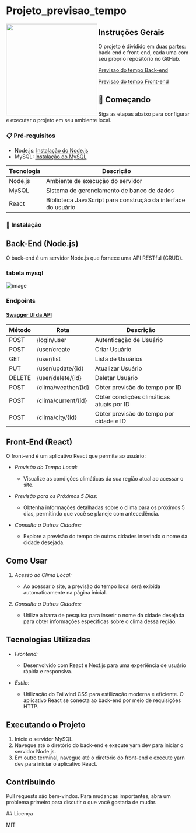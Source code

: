# Projeto_previsao_tempo

<div align="center">
  <img align="left" height="250" src="https://github.com/saniodev/SanioDev/assets/93998809/012c92a5-7758-4d9c-b1af-c7bbfff6faf7"/>
</div>




 ## Instruções Gerais

O projeto é dividido em duas partes: back-end e front-end, cada uma com seu próprio repositório no GitHub.

 [Previsao do tempo Back-end](https://github.com/saniodev/previsao_tempo_api)

 [Previsao do tempo Front-end](https://github.com/saniodev/previsao_tempo)

## 🚀 Começando

Siga as etapas abaixo para configurar e executar o projeto em seu ambiente local.

### 📋 Pré-requisitos

- Node.js: [Instalação do Node.js](https://nodejs.org/)
- MySQL: [Instalação do MySQL](https://dev.mysql.com/doc/mysql-installation-excerpt/en/)

| Tecnologia | Descrição |
| --- | --- |
| Node.js | Ambiente de execução do servidor |
| MySQL | Sistema de gerenciamento de banco de dados |
| React | Biblioteca JavaScript para construção da interface do usuário |

### 🔧 Instalação

## Back-End (Node.js)

O back-end é um servidor Node.js que fornece uma API RESTful (CRUD).
### tabela mysql  
![image](https://github.com/saniodev/Projeto_previsao_tempo/assets/93998809/d4f58370-b2f6-46e5-a7ef-dbeb78b29b03)

### Endpoints
#### [Swagger UI da API](http://localhost:3000/swagger)

| Método | Rota                        | Descrição                              |
|--------|-----------------------------|----------------------------------------|
| POST   | /login/user                 | Autenticação de Usuário                |
| POST   | /user/create                | Criar Usuário                          |
| GET    | /user/list                  | Lista de Usuários                      |
| PUT    | /user/update/{id}           | Atualizar Usuário                     |
| DELETE | /user/delete/{id}           | Deletar Usuário                       |
| POST   | /clima/weather/{id}         | Obter previsão do tempo por ID         |
| POST   | /clima/current/{id}         | Obter condições climáticas atuais por ID |
| POST   | /clima/city/{id}            | Obter previsão do tempo por cidade e ID |


## Front-End (React)

O front-end é um aplicativo React que permite ao usuário:

- *Previsão do Tempo Local:*
  - Visualize as condições climáticas da sua região atual ao acessar o site.

- *Previsão para os Próximos 5 Dias:*
  - Obtenha informações detalhadas sobre o clima para os próximos 5 dias, permitindo que você se planeje com antecedência.

- *Consulta a Outras Cidades:*
  - Explore a previsão do tempo de outras cidades inserindo o nome da cidade desejada.

## Como Usar

1. *Acesso ao Clima Local:*
   - Ao acessar o site, a previsão do tempo local será exibida automaticamente na página inicial.

2. *Consulta a Outras Cidades:*
   - Utilize a barra de pesquisa para inserir o nome da cidade desejada para obter informações específicas sobre o clima dessa região.

## Tecnologias Utilizadas

- *Frontend:*
  - Desenvolvido com React e Next.js para uma experiência de usuário rápida e responsiva.

- *Estilo:*
  - Utilização do Tailwind CSS para estilização moderna e eficiente.
O aplicativo React se conecta ao back-end por meio de requisições HTTP.

## Executando o Projeto

1. Inicie o servidor MySQL.
2. Navegue até o diretório do back-end e execute yarn dev para iniciar o servidor Node.js.
3. Em outro terminal, navegue até o diretório do front-end e execute yarn dev para iniciar o aplicativo React.

## Contribuindo

Pull requests são bem-vindos. Para mudanças importantes, abra um problema primeiro para discutir o que você gostaria de mudar.

## Licença

MIT
